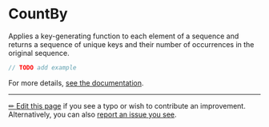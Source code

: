 # CountBy

Applies a key-generating function to each element of a sequence and returns a
sequence of unique keys and their number of occurrences in the original
sequence.

```c# --destination-file ../code/Program.cs --region statements --project ../code/TryMoreLinq.csproj
// TODO add example
```

For more details, [see the documentation][doc].

---

[&#x270F; Edit this page][edit] if you see a typo or wish to contribute an
improvement. Alternatively, you can also [report an issue you see][issue].


[edit]: https://github.com/morelinq/try/edit/master/count-by.md
[issue]: https://github.com/morelinq/try/issues/new?title=CountBy
[doc]: https://morelinq.github.io/3.1/ref/api/html/Overload_MoreLinq_MoreEnumerable_CountBy.htm
